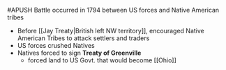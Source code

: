 #APUSH
Battle occurred in 1794 between US forces and Native American tribes
- Before [[Jay Treaty|British left NW territory]], encouraged Native American Tribes to attack settlers and traders
- US forces crushed Natives
- Natives forced to sign **Treaty of Greenville**
	- forced land to US Govt. that would become [[Ohio]]